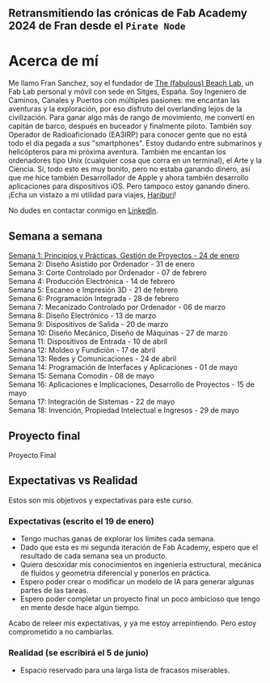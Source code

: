 ## Retransmitiendo las crónicas de Fab Academy 2024 de Fran desde el `Pirate Node`

# Acerca de mí
Me llamo Fran Sanchez, soy el fundador de [The (fabulous) Beach Lab](http://beachlab.org), un Fab Lab personal y móvil con sede en Sitges, España. Soy Ingeniero de Caminos, Canales y Puertos con múltiples pasiones: me encantan las aventuras y la exploración, por eso disfruto del overlanding lejos de la civilización. Para ganar algo más de rango de movimiento, me convertí en capitán de barco, después en buceador y finalmente piloto. También soy Operador de Radioaficionado (EA3IRP) para conocer gente que no está todo el dia pegada a sus "smartphones". Estoy dudando entre submarinos y helicópteros para mi próxima aventura. También me encantan los ordenadores tipo Unix (cualquier cosa que corra en un terminal), el Arte y la Ciencia. Sí, todo esto es muy bonito, pero no estaba ganando dinero, así que me hice también Desarrollador de Apple y ahora también desarrollo aplicaciones para dispositivos iOS. Pero tampoco estoy ganando dinero. ¡Echa un vistazo a mi utilidad para viajes, [Hariburi](https://apps.apple.com/us/app/hariburi/id1599749190)!

No dudes en contactar conmigo en [LinkedIn](https://www.linkedin.com/in/fsancheza/).

## Semana a semana
[Semana 1: Principios y Prácticas, Gestión de Proyectos - 24 de enero](w01-es.md)  
Semana 2: Diseño Asistido por Ordenador - 31 de enero    
Semana 3: Corte Controlado por Ordenador - 07 de febrero    
Semana 4: Producción Electrónica - 14 de febrero    
Semana 5: Escaneo e Impresión 3D - 21 de febrero    
Semana 6: Programación Integrada - 28 de febrero    
Semana 7: Mecanizado Controlado por Ordenador - 06 de marzo    
Semana 8: Diseño Electrónico - 13 de marzo    
Semana 9: Dispositivos de Salida - 20 de marzo    
Semana 10: Diseño Mecánico, Diseño de Máquinas - 27 de marzo    
Semana 11: Dispositivos de Entrada - 10 de abril    
Semana 12: Moldeo y Fundición - 17 de abril    
Semana 13: Redes y Comunicaciones - 24 de abril    
Semana 14: Programación de Interfaces y Aplicaciones - 01 de mayo    
Semana 15: Semana Comodín - 08 de mayo    
Semana 16: Aplicaciones e Implicaciones, Desarrollo de Proyectos - 15 de mayo    
Semana 17: Integración de Sistemas - 22 de mayo    
Semana 18: Invención, Propiedad Intelectual e Ingresos - 29 de mayo  

## Proyecto final
Proyecto Final

## Expectativas vs Realidad

Estos son mis objetivos y expectativas para este curso.

### Expectativas (escrito el 19 de enero)
- Tengo muchas ganas de explorar los límites cada semana.
- Dado que esta es mi segunda iteración de Fab Academy, espero que el resultado de cada semana sea un producto.
- Quiero desoxidar mis conocimientos en ingeniería estructural, mecánica de fluidos y geometría diferencial y ponerlos en práctica.
- Espero poder crear o modificar un modelo de IA para generar algunas partes de las tareas.
- Espero poder completar un proyecto final un poco ambicioso que tengo en mente desde hace algún tiempo.

Acabo de releer mis expectativas, y ya me estoy arrepintiendo. Pero estoy comprometido a no cambiarlas.

### Realidad (se escribirá el 5 de junio)

- Espacio reservado para una larga lista de fracasos miserables.